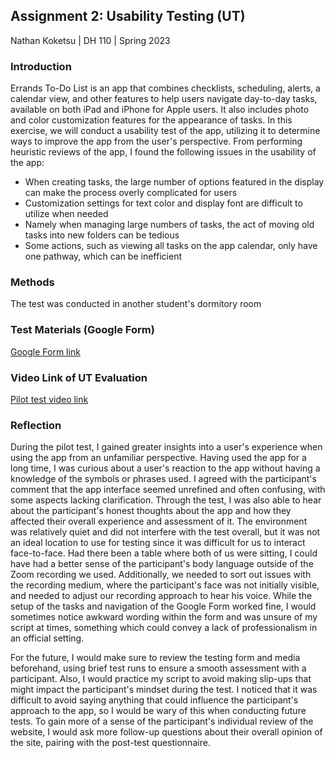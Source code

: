 ## Assignment 2: Usability Testing (UT)

Nathan Koketsu | DH 110 | Spring 2023

### Introduction
Errands To-Do List is an app that combines checklists, scheduling, alerts, a calendar view, and other features to help users navigate day-to-day tasks, available on both iPad and iPhone for Apple users. It also includes photo and color customization features for the appearance of tasks. In this exercise, we will conduct a usability test of the app, utilizing it to determine ways to improve the app from the user's perspective. From performing heuristic reviews of the app, I found the following issues in the usability of the app:
* When creating tasks, the large number of options featured in the display can make the process overly complicated for users
* Customization settings for text color and display font are difficult to utilize when needed
* Namely when managing large numbers of tasks, the act of moving old tasks into new folders can be tedious
* Some actions, such as viewing all tasks on the app calendar, only have one pathway, which can be inefficient

### Methods
The test was conducted in another student's dormitory room

### Test Materials (Google Form)
[Google Form link](https://docs.google.com/forms/d/1zK4t8rj7DQTRwoVmqo7MJ2sReqKF24T6QvyywYFFAw4/edit)

### Video Link of UT Evaluation
[Pilot test video link](https://drive.google.com/file/d/1or1fW-3YcgE9IHexGkZsf2r-BoXcuj9f/view?usp=sharing)

### Reflection
During the pilot test, I gained greater insights into a user's experience when using the app from an unfamiliar perspective. Having used the app for a long time, I was curious about a user's reaction to the app without having a knowledge of the symbols or phrases used. I agreed with the participant's comment that the app interface seemed unrefined and often confusing, with some aspects lacking clarification. Through the test, I was also able to hear about the participant's honest thoughts about the app and how they affected their overall experience and assessment of it. The environment was relatively quiet and did not interfere with the test overall, but it was not an ideal location to use for testing since it was difficult for us to interact face-to-face. Had there been a table where both of us were sitting, I could have had a better sense of the participant's body language outside of the Zoom recording we used. Additionally, we needed to sort out issues with the recording medium, where the participant's face was not initially visible, and needed to adjust our recording approach to hear his voice. While the setup of the tasks and navigation of the Google Form worked fine, I would sometimes notice awkward wording within the form and was unsure of my script at times, something which could convey a lack of professionalism in an official setting. 

For the future, I would make sure to review the testing form and media beforehand, using brief test runs to ensure a smooth assessment with a participant. Also, I would practice my script to avoid making slip-ups that might impact the participant's mindset during the test. I noticed that it was difficult to avoid saying anything that could influence the participant's approach to the app, so I would be wary of this when conducting future tests. To gain more of a sense of the participant's individual review of the website, I would ask more follow-up questions about their overall opinion of the site, pairing with the post-test questionnaire.
